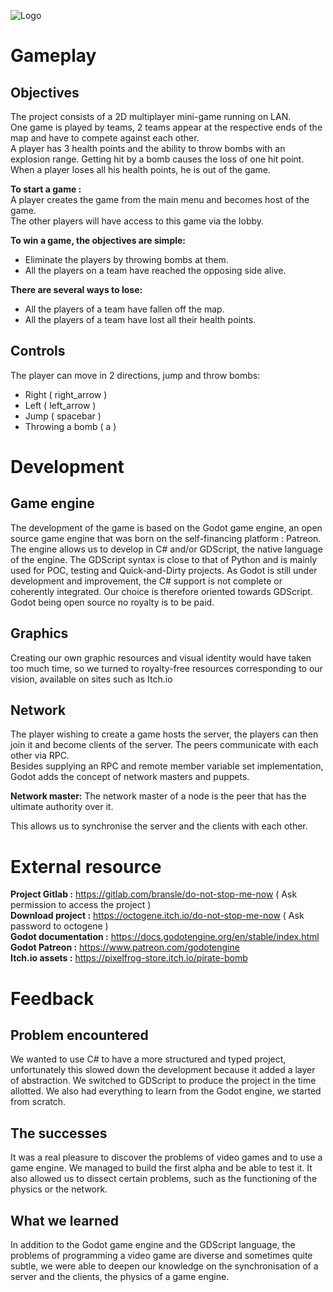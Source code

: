 ![Logo](https://i.postimg.cc/mk0VQ4v6/Screenshot-20210124-181145.png)

# Gameplay

## Objectives

The project consists of a 2D multiplayer mini-game running on LAN.  
One game is played by teams, 2 teams appear at the respective ends of the map and have to compete against each other.  
A player has 3 health points and the ability to throw bombs with an explosion range. Getting hit by a bomb causes the loss of one hit point. When a player loses all his health points, he is out of the game.

**To start a game :**  
A player creates the game from the main menu and becomes host of the game.  
The other players will have access to this game via the lobby.

**To win a game, the objectives are simple:**

- Eliminate the players by throwing bombs at them.
- All the players on a team have reached the opposing side alive.

**There are several ways to lose:**

- All the players of a team have fallen off the map.
- All the players of a team have lost all their health points.

## Controls

The player can move in 2 directions, jump and throw bombs:

- Right ( right_arrow )
- Left ( left_arrow )
- Jump ( spacebar )
- Throwing a bomb ( a )

# Development

## Game engine

The development of the game is based on the Godot game engine, an open source game engine that was born on the self-financing platform : Patreon.
The engine allows us to develop in C# and/or GDScript, the native language of the engine. The GDScript syntax is close to that of Python and is mainly used for POC, testing and Quick-and-Dirty projects. As Godot is still under development and improvement, the C# support is not complete or coherently integrated. Our choice is therefore oriented towards GDScript.
Godot being open source no royalty is to be paid.

## Graphics

Creating our own graphic resources and visual identity would have taken too much time, so we turned to royalty-free resources corresponding to our vision, available on sites such as Itch.io

## Network

The player wishing to create a game hosts the server, the players can then join it and become clients of the server. The peers communicate with each other via RPC.  
Besides supplying an RPC and remote member variable set implementation, Godot adds the concept of network masters and puppets.

**Network master:** The network master of a node is the peer that has the ultimate authority over it.

This allows us to synchronise the server and the clients with each other.

# External resource

**Project Gitlab :** https://gitlab.com/bransle/do-not-stop-me-now ( Ask permission to access the project )  
**Download project :** https://octogene.itch.io/do-not-stop-me-now ( Ask password to octogene )  
**Godot documentation :** https://docs.godotengine.org/en/stable/index.html  
**Godot Patreon :** https://www.patreon.com/godotengine  
**Itch.io assets :** https://pixelfrog-store.itch.io/pirate-bomb

# Feedback

## Problem encountered

We wanted to use C# to have a more structured and typed project, unfortunately this slowed down the development because it added a layer of abstraction. We switched to GDScript to produce the project in the time allotted.
We also had everything to learn from the Godot engine, we started from scratch.

## The successes

It was a real pleasure to discover the problems of video games and to use a game engine. We managed to build the first alpha and be able to test it. It also allowed us to dissect certain problems, such as the functioning of the physics or the network.

## What we learned

In addition to the Godot game engine and the GDScript language, the problems of programming a video game are diverse and sometimes quite subtle, we were able to deepen our knowledge on the synchronisation of a server and the clients, the physics of a game engine.

